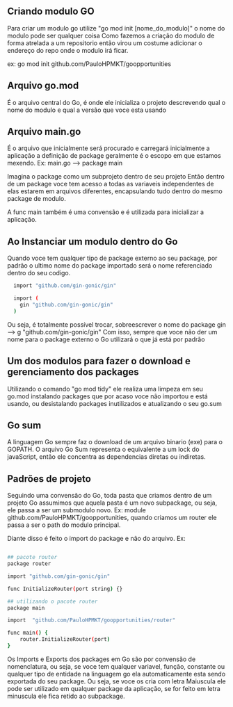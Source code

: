 ## Criando modulo GO
Para criar um modulo go utilize "go mod init [nome_do_modulo]" o nome do modulo pode ser qualquer coisa
Como fazemos a criação do modulo de forma atrelada a um repositorio então virou um costume adicionar o
endereço do repo onde o modulo irá ficar.

ex: go mod init github.com/PauloHPMKT/goopportunities

## Arquivo go.mod
É o arquivo central do Go, é onde ele inicializa o projeto descrevendo qual o nome do modulo e qual a 
versão que voce esta usando

## Arquivo main.go
É o arquivo que inicialmente será procurado e carregará inicialmente a aplicação
a definição de package geralmente é o escopo em que estamos mexendo. 
Ex: main.go --> package main

Imagina o package como um subprojeto dentro de seu projeto
Então dentro de um package voce tem acesso a todas as variaveis independentes de elas estarem em arquivos
diferentes, encapsulando tudo dentro do mesmo package de modulo.

A func main também é uma convensão e é utilizada para inicializar a aplicação.

## Ao Instanciar um modulo dentro do Go
Quando voce tem qualquer tipo de package externo ao seu package, por padrão o ultimo nome do package importado
será o nome referenciado dentro do seu codigo.
```sh
  import "github.com/gin-gonic/gin"

  import (
    gin "github.com/gin-gonic/gin"
  )
```
Ou seja, é totalmente possível trocar, sobreescrever o nome do package
gin --> g "github.com/gin-gonic/gin" 
Com isso, sempre que voce não der um nome para o package externo o Go utilizará o que já está por padrão

## Um dos modulos para fazer o download e gerenciamento dos packages
Utilizando o comando "go mod tidy" ele realiza uma limpeza em seu go.mod instalando packages que por acaso 
voce não importou e está usando, ou desistalando packages inutilizados e atualizando o seu go.sum

## Go sum
A linguagem Go sempre faz o download de um arquivo binario (exe) para o GOPATH. O arquivo Go Sum representa
o equivalente a um lock do javaScript, então ele concentra as dependencias diretas ou indiretas.

## Padrões de projeto
Seguindo uma convensão do Go, toda pasta que criamos dentro de um projeto Go assumimos que aquela pasta é um novo 
subpackage, ou seja, ele passa a ser um submodulo novo.
Ex: module github.com/PauloHPMKT/goopportunities, quando criamos um router ele passa a ser o path do modulo
principal.

Diante disso é feito o import do package e não do arquivo.
Ex: 
```sh

## pacote router
package router

import "github.com/gin-gonic/gin"

func InitializeRouter(port string) {}

## utilizando o pacote router
package main

import	"github.com/PauloHPMKT/goopportunities/router"

func main() {
	router.InitializeRouter(port)
}

```
Os Imports e Exports dos packages em Go são por convensão de nomenclatura, ou seja, se voce tem qualquer variavel,
função, constante ou qualquer tipo de entidade na linguagem go ela automaticamente esta sendo exportada do seu 
package. Ou seja, se voce os cria com letra Maiuscula ele pode ser utilizado em qualquer package da aplicação, se 
for feito em letra minuscula ele fica retido ao subpackage.